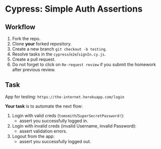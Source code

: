 # Cypress: Simple Auth Assertions

## Workflow

1. Fork the repo.
1. Clone **your** forked repository.
1. Create a new branch `git checkout -b testing`.
1. Resolve tasks in the `cypress`/`e2e`/`signIn.cy.js`.
1. Create a pull request.
1. Do not forget to click on `Re-request review` if you submit the homework after previous review.

## Task

App for testing: `https://the-internet.herokuapp.com/login`

**Your task** is to automate the next flow:

1. Login with valid creds (`tomsmith`/`SuperSecretPassword!`):
   - assert you successfully logged in.
1. Login with invalid creds (invalid Username, invalid Password):
   - assert validation errors.
1. Logout from the app:
   - assert you successfully logged out.
